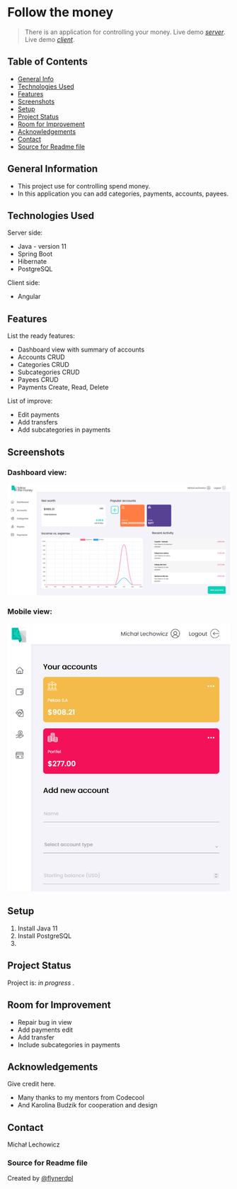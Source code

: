 # Follow the money
> There is an application for controlling your money. 
> Live demo [_server_](https://ftm-server.herokuapp.com).
> Live demo [_client_](https://ftm-client.herokuapp.com/).

## Table of Contents
* [General Info](#general-information)
* [Technologies Used](#technologies-used)
* [Features](#features)
* [Screenshots](#screenshots)
* [Setup](#setup)
* [Project Status](#project-status)
* [Room for Improvement](#room-for-improvement)
* [Acknowledgements](#acknowledgements)
* [Contact](#contact)
* [Source for Readme file](#Source-for-Readme-file)
<!-- * [License](#license) -->


## General Information
- This project use for controlling spend money. 
- In this application you can add categories, payments, accounts, payees.

## Technologies Used
Server side:
- Java - version 11
- Spring Boot
- Hibernate
- PostgreSQL

Client side:
- Angular


## Features
List the ready features:
- Dashboard view with summary of accounts
- Accounts CRUD
- Categories CRUD
- Subcategories CRUD
- Payees CRUD
- Payments Create, Read, Delete

List of improve:
- Edit payments
- Add transfers
- Add subcategories in payments


## Screenshots
### Dashboard view:
![Dashboard](./img/dashboard.png)

### Mobile view:
![Mobile](./img/mobile.png)


## Setup
1. Install Java 11
2. Install PostgreSQL
3.

## Project Status
Project is: _in progress_ .


## Room for Improvement

- Repair bug in view
- Add payments edit
- Add transfer
- Include subcategories in payments


## Acknowledgements
Give credit here.
- Many thanks to my mentors from Codecool
- And Karolina Budzik for cooperation and design


## Contact
Michał Lechowicz


### Source for Readme file
Created by [@flynerdpl](https://www.flynerd.pl/)


<!-- Optional -->
<!-- ## License -->
<!-- This project is open source and available under the [... License](). -->

<!-- You don't have to include all sections - just the one's relevant to your project -->
